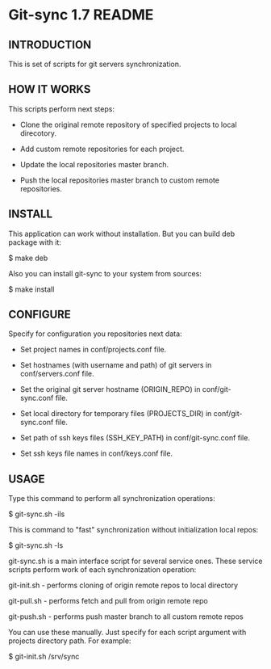 # Git-sync 1.7 README

## INTRODUCTION

This is set of scripts for git servers synchronization.

## HOW IT WORKS

This scripts perform next steps:

  * Clone the original remote repository of specified projects to
local direcotory.

  * Add custom remote repositories for each project.

  * Update the local repositories master branch.

  * Push the local repositories master branch to custom remote
repositories.

## INSTALL

This application can work without installation.
But you can build deb package with it:

$ make deb

Also you can install git-sync to your system from sources:

$ make install

## CONFIGURE

Specify for configuration you repositories next data:

  * Set project names in conf/projects.conf file.

  * Set hostnames (with username and path) of git servers in conf/servers.conf
file.

  * Set the original git server hostname (ORIGIN_REPO) in
conf/git-sync.conf file.

  * Set local directory for temporary files (PROJECTS_DIR) in
conf/git-sync.conf file.

  * Set path of ssh keys files (SSH_KEY_PATH) in conf/git-sync.conf file.

  * Set ssh keys file names in conf/keys.conf file.

## USAGE

Type this command to perform all synchronization operations:

$ git-sync.sh -ils

This is command to "fast" synchronization without initialization local repos:

$ git-sync.sh -ls

git-sync.sh is a main interface script for several service ones.
These service scripts perform work of each synchronization operation:

git-init.sh - performs cloning of origin remote repos to local directory

git-pull.sh - performs fetch and pull from origin remote repo

git-push.sh - performs push master branch to all custom remote repos

You can use these manually. Just specify for each script argument with
projects directory path. For example:

$ git-init.sh /srv/sync

